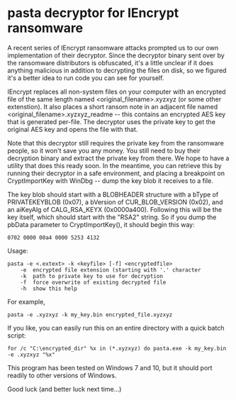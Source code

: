 pasta decryptor for IEncrypt ransomware
======

A recent series of IEncrypt ransomware attacks prompted us to our own implementation of their decryptor.
Since the decryptor binary sent over by the ransomware distributors is obfuscated, it's a little unclear
if it does anything malicious in addition to decrypting the files on disk, so we figured it's a better
idea to run code you can see for yourself.

IEncrypt replaces all non-system files on your computer with an encrypted file of the same length named
<original_filename>.xyzxyz (or some other extenstion). It also places a short ransom note in an adjacent
file named <original_filename>.xyzxyz_readme -- this contains an encrypted AES key that is generated
per-file. The decryptor uses the private key to get the original AES key and opens the file with that.

Note that this decryptor still requires the private key from the ransomware people, so it won't save you
any money. You still need to buy their decryption binary and extract the private key from there.
We hope to have a utility that does this ready soon. In the meantime, you can retrieve this by running
their decryptor in a safe environment, and placing a breakpoint on CryptImportKey with WinDbg -- dump
the key blob it receives to a file.

The key blob should start with a BLOBHEADER structure with a bType of PRIVATEKEYBLOB (0x07), a bVersion
of CUR_BLOB_VERSION (0x02), and an aiKeyAlg of CALG_RSA_KEYX (0x0000a400). Following this will be the
key itself, which should start with the "RSA2" string. So if you dump the pbData parameter to
CryptImportKey(), it should begin this way:
```
0702 0000 00a4 0000 5253 4132
```

Usage:
```
pasta -e <.extext> -k <keyfile> [-f] <encryptedfile>
    -e  encrypted file extension (starting with '.' character
    -k  path to private key to use for decryption
    -f  force overwrite of existing decrypted file
    -h  show this help
```

For example,

`pasta -e .xyzxyz -k my_key.bin encrypted_file.xyzxyz`

If you like, you can easily run this on an entire directory with a quick batch script:

```for /c "C:\encrypted_dir" %x in (*.xyzxyz) do pasta.exe -k my_key.bin -e .xyzxyz "%x"```

This program has been tested on Windows 7 and 10, but it should port readily to other versions of Windows.

Good luck (and better luck next time...)

